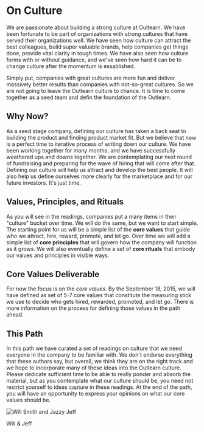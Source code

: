 # On Culture
We are passionate about building a strong culture at Outlearn. We have been fortunate to be part of organizations with strong cultures that have served their organizations well. We have seen how culture can attract the best colleagues, build super valuable brands, help companies get things done, provide vital clarity in tough times. We have also seen how culture forms with or without guidance, and we've seen how hard it can be to change culture after the momentum is essablished.

Simply put, companies with great cultures are more fun and deliver massively better results than companies with not-so-great cultures. So we are not going to leave the Outlearn culture to chance. It is time to come together as a seed team and defin the foundation of the Outlearn.

## Why Now?
As a seed stage company, defining our culture has taken a back seat to building the product and finding product market fit. But we believe that now is a perfect time to iterative process of writing down our culture. We have been working together for many months, and we have successfully weathered ups and downs together. We are contemplating our next round of fundraising and preparing for the wave of hiring that will come after that. Defining our culture will help us attract and develop the best people. It will also help us define ourselves more clearly for the marketplace and for our future investors. It's just time.

## Values, Principles, and Rituals
As you will see in the readings, companies put a many items in their "culture" bucket over time. We will do the same, but we want to start simple. The starting point for us will be a simple list of the **core values** that guide who we attract, hire, reward, promote, and let go. Over time we will add a simple list of **core principles** that will govern how the company will function as it grows. We will also eventually define a set of **core rituals** that embody our values and principles in visible ways.

## Core Values Deliverable
For now the focus is on the *core values*. By the September 18, 2015, we will have defined as set of 5-7 core values that constitute the measuring stick we use to decide who gets hired, rewarded, promoted, and let go. There is more information on the process for defining those values in the path ahead.

## This Path
In this path we have curated a set of readings on culture that we need everyone in the company to be familiar with. We don't endorse everything that these authors say, but overall, we think they are on the right track and we hope to incorporate many of these ideas into the Outlearn culture. Please dedicate sufficient time to be able to really ponder and absorb the material, but as you contemplate what our culture should be, you need not restrict yourself to ideas capture in these readings. At the end of the path, you will have an opportunity to express your opinions on what our core values should be.

![Will Smith and Jazzy Jeff](http://mentalfloss.com/sites/default/legacy/blogs/wp-content/uploads/2012/07/will-smith-jazzy-jeff.jpg)

Will & Jeff
